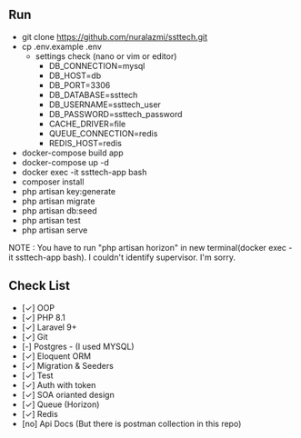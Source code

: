 
## Run


- git clone https://github.com/nuralazmi/ssttech.git
- cp .env.example .env
  - settings check (nano or vim or editor)
    - DB_CONNECTION=mysql 
    - DB_HOST=db 
    - DB_PORT=3306 
    - DB_DATABASE=ssttech 
    - DB_USERNAME=ssttech_user 
    - DB_PASSWORD=ssttech_password 
    - CACHE_DRIVER=file 
    - QUEUE_CONNECTION=redis 
    - REDIS_HOST=redis
- docker-compose build app
- docker-compose up -d
- docker exec -it ssttech-app bash
- composer install
- php artisan key:generate
- php artisan migrate
- php artisan db:seed
- php artisan test
- php artisan serve

NOTE : You have to run "php artisan horizon" in new terminal(docker exec -it ssttech-app bash). I couldn't identify supervisor. I'm sorry. 

## Check List

- [✓] OOP
- [✓] PHP 8.1
- [✓] Laravel 9+
- [✓] Git
- [-] Postgres - (I used MYSQL)
- [✓] Eloquent ORM
- [✓] Migration & Seeders
- [✓] Test
- [✓] Auth with token
- [✓] SOA orianted design
- [✓] Queue (Horizon)
- [✓] Redis
- [no] Api Docs (But there is postman collection in this repo)
